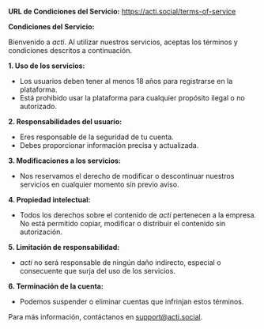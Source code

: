 **URL de Condiciones del Servicio:**
https://acti.social/terms-of-service

**Condiciones del Servicio:**

Bienvenido a *acti*. Al utilizar nuestros servicios, aceptas los términos y condiciones descritos a continuación.

**1. Uso de los servicios:**
   - Los usuarios deben tener al menos 18 años para registrarse en la plataforma.
   - Está prohibido usar la plataforma para cualquier propósito ilegal o no autorizado.

**2. Responsabilidades del usuario:**
   - Eres responsable de la seguridad de tu cuenta.
   - Debes proporcionar información precisa y actualizada.

**3. Modificaciones a los servicios:**
   - Nos reservamos el derecho de modificar o descontinuar nuestros servicios en cualquier momento sin previo aviso.

**4. Propiedad intelectual:**
   - Todos los derechos sobre el contenido de *acti* pertenecen a la empresa. No está permitido copiar, modificar o distribuir el contenido sin autorización.

**5. Limitación de responsabilidad:**
   - *acti* no será responsable de ningún daño indirecto, especial o consecuente que surja del uso de los servicios.

**6. Terminación de la cuenta:**
   - Podemos suspender o eliminar cuentas que infrinjan estos términos.

Para más información, contáctanos en support@acti.social.
